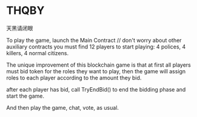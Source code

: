 # THQBY
天黑请闭眼

To play the game, launch the Main Contract // don't worry about other auxiliary contracts 
you must find 12 players to start playing: 4 polices, 4 killers, 4 normal citizens.

The unique improvement of this blockchain game is that at first all players must bid token for the roles they want to play, then the game will assign roles to each player according to the amount they bid.

after each player has bid, call TryEndBid() to end the bidding phase and start the game.

And then play the game, chat, vote, as usual. 



